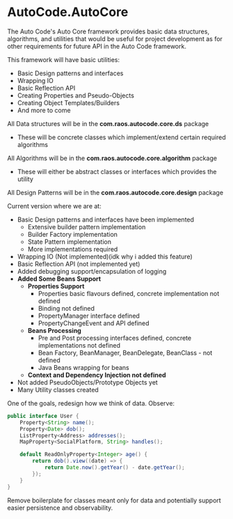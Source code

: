 # AutoCode.AutoCore

The Auto Code's Auto Core framework provides basic data structures, algorithms, and utilities that would be useful for project development as for other requirements for future API in the Auto Code framework.

This framework will have basic utilities:
 - Basic Design patterns and interfaces
 - Wrapping IO
 - Basic Reflection API
 - Creating Properties and Pseudo-Objects
 - Creating Object Templates/Builders
 - And more to come

All Data structures will be in the **com.raos.autocode.core.ds** package
 - These will be concrete classes which implement/extend certain required algorithms

All Algorithms will be in the **com.raos.autocode.core.algorithm** package
 - These will either be abstract classes or interfaces which provides the utility
 
All Design Patterns will be in the **com.raos.autocode.core.design** package

Current version where we are at:

 - Basic Design patterns and interfaces have been implemented
 	- Extensive builder pattern implementation
 	- Builder Factory implementation
 	- State Pattern implementation
 	- More implementations required
 - Wrapping IO (Not implemented)(idk why i added this feature)
 - Basic Reflection API (not implemented yet)
 - Added debugging support/encapsulation of logging
 - **Added Some Beans Support**
    - **Properties Support**
        - Properties basic flavours defined, concrete implementation not defined
        - Binding not defined
        - PropertyManager interface defined
        - PropertyChangeEvent and API defined
    - **Beans Processing**
       - Pre and Post processing interfaces defined, concrete implementations not defined
       - Bean Factory, BeanManager, BeanDelegate, BeanClass - not defined
       - Java Beans wrapping for beans
    - **Context and Dependency Injection not defined**
 - Not added PseudoObjects/Prototype Objects yet
 - Many Utility classes created

One of the goals, redesign how we think of data. Observe:
```java
public interface User {
	Property<String> name();
	Property<Date> dob();
	ListProperty<Address> addresses();
	MapProperty<SocialPlatform, String> handles();

	default ReadOnlyProperty<Integer> age() {
		return dob().view((date) => {
			return Date.now().getYear() - date.getYear();
		});
	}
}
```
Remove boilerplate for classes meant only for data and potentially support easier persistence and observability.
